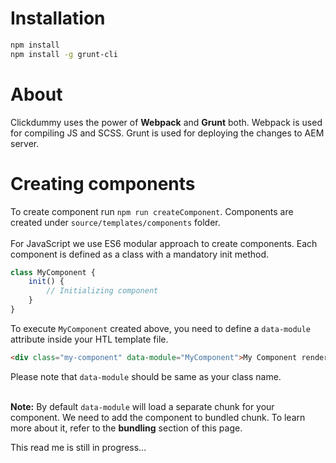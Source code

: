 # Installation

```sh
npm install
npm install -g grunt-cli
```

# About

Clickdummy uses the power of <b>Webpack</b> and <b>Grunt</b> both. Webpack is used for compiling JS and SCSS. Grunt is used for deploying the changes to AEM server.

# Creating components

To create component run ``npm run createComponent``. Components are created under ``source/templates/components`` folder.<br><br>
For JavaScript we use ES6 modular approach to create components. Each component is defined as a class with a mandatory init method.

```js
class MyComponent {
    init() {
        // Initializing component
    }
}
```

To execute ``MyComponent`` created above, you need to define a ``data-module`` attribute inside your HTL template file.

```html
<div class="my-component" data-module="MyComponent">My Component renders here</div>
```

Please note that ``data-module`` should be same as your class name.<br><br>

<b>Note:</b> By default ``data-module`` will load a separate chunk for your component. We need to add the component to bundled chunk. To learn more about it, refer to the <b>bundling</b> section of this page.

This read me is still in progress...
